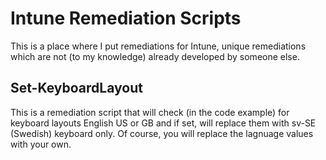 # Intune Remediation Scripts
This is a place where I put remediations for Intune, unique remediations which are not (to my knowledge) already developed by someone else.

## Set-KeyboardLayout
This is a remediation script that will check (in the code example) for keyboard layouts English US or GB and if set, will replace them with sv-SE (Swedish) keyboard only. Of course, you will replace the lagnuage values with your own.
